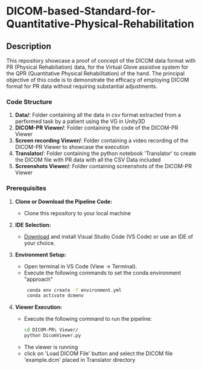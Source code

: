# DICOM-based-Standard-for-Quantitative-Physical-Rehabilitation

## Description

This repository showcase a proof of concept of the DICOM data format with PR (Physical Rehabiliation) data, for the Virtual Glove assistive system for the QPR (Quantitative Physical Rehabilitation) of the hand. The principal objective of this code is to demonstrate the efficacy of employing DICOM format for PR data without requiring substantial adjustments. 
 


### Code Structure

1. **Data/**: Folder containing all the data in csv format extracted from a performed task by a patient using the VG in Unity3D
2. **DICOM-PR Viewer/**: Folder containing the code of the DICOM-PR Viewer
3.  **Screen recording Viewer/**: Folder containing a video recording of the DICOM-PR Viewer to showcase the execution
4.  **Translator/**: Folder containing the python notebook 'Translator' to create the DICOM file with PR data with all the CSV Data included 
5.  **Screenshots Viewer/**: Folder containing screenshots of the DICOM-PR Viewer 


### Prerequisites

1. **Clone or Download the Pipeline Code:**
   - Clone this repository to your local machine


2. **IDE Selection:**
   - [Download](https://code.visualstudio.com/download) and install Visual Studio Code (VS Code) or use an IDE of your choice.


3. **Environment Setup:**
   - Open terminal in VS Code (View → Terminal).
   - Execute the following commands to set the conda environment "approach"
     ```bash
      conda env create -f environment.yml
      conda activate dcmenv
      ```


4.  **Viewer Execution:**
    - Execute the following command to run the pipeline:
        ```bash
        cd DICOM-PR\ Viewer/
        python DicomViewer.py
        ```
    - The viewer is running
    - click on 'Load DICOM File' button and select the DICOM file 'example.dcm' placed in Translator directory





